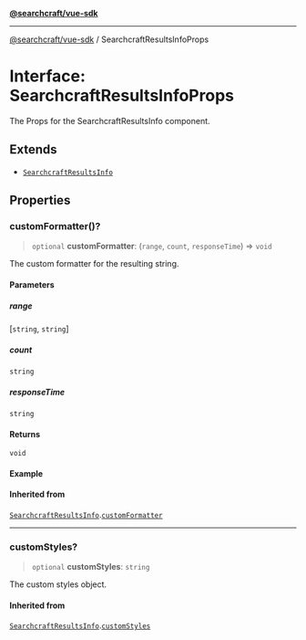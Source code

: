 [**@searchcraft/vue-sdk**](/reference/sdk/js-vue/README.md)

***

[@searchcraft/vue-sdk](/reference/sdk/js-vue/globals.md) / SearchcraftResultsInfoProps

# Interface: SearchcraftResultsInfoProps

The Props for the SearchcraftResultsInfo component.

## Extends

- [`SearchcraftResultsInfo`](/reference/sdk/js-vue/namespaces/Components/interfaces/SearchcraftResultsInfo.md)

## Properties

### customFormatter()?

> `optional` **customFormatter**: (`range`, `count`, `responseTime`) => `void`

The custom formatter for the resulting string.

#### Parameters

##### range

\[`string`, `string`\]

##### count

`string`

##### responseTime

`string`

#### Returns

`void`

#### Example

#### Inherited from

[`SearchcraftResultsInfo`](/reference/sdk/js-vue/namespaces/Components/interfaces/SearchcraftResultsInfo.md).[`customFormatter`](/reference/sdk/js-vue/namespaces/Components/interfaces/SearchcraftResultsInfo.md#customformatter)

***

### customStyles?

> `optional` **customStyles**: `string`

The custom styles object.

#### Inherited from

[`SearchcraftResultsInfo`](/reference/sdk/js-vue/namespaces/Components/interfaces/SearchcraftResultsInfo.md).[`customStyles`](/reference/sdk/js-vue/namespaces/Components/interfaces/SearchcraftResultsInfo.md#customstyles)
